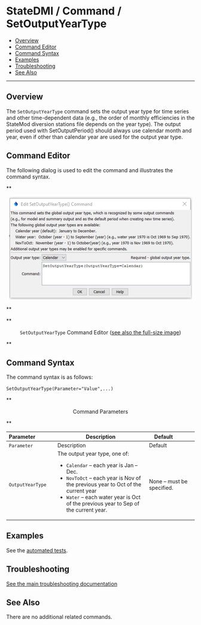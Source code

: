 # StateDMI / Command / SetOutputYearType #

* [Overview](#overview)
* [Command Editor](#command-editor)
* [Command Syntax](#command-syntax)
* [Examples](#examples)
* [Troubleshooting](#troubleshooting)
* [See Also](#see-also)

-------------------------

## Overview ##

The `SetOutputYearType` command
sets the output year type for time series and other time-dependent data (e.g., the order of monthly efficiencies in the StateMod diversion stations file depends on the year type).  The output period used with SetOutputPeriod() should always use calendar month and year, even if other than calendar year are used for the output year type.  

## Command Editor ##

The following dialog is used to edit the command and illustrates the command syntax.

**<p style="text-align: center;">
![SetOutputYearType command editor](SetOutputYearType.png)
</p>**

**<p style="text-align: center;">
`SetOutputYearType` Command Editor (<a href="../SetOutputYearType.png">see also the full-size image</a>)
</p>**

## Command Syntax ##

The command syntax is as follows:

```text
SetOutputYearType(Parameter="Value",...)
```
**<p style="text-align: center;">
Command Parameters
</p>**

| **Parameter**&nbsp;&nbsp;&nbsp;&nbsp;&nbsp;&nbsp;&nbsp;&nbsp;&nbsp;&nbsp;&nbsp;&nbsp; | **Description** | **Default**&nbsp;&nbsp;&nbsp;&nbsp;&nbsp;&nbsp;&nbsp;&nbsp;&nbsp;&nbsp; |
| --------------|-----------------|----------------- |
| `Parameter` | Description | Default |
| `OutputYearType` | The output year type, one of:<ul><li>`Calendar` – each year is Jan – Dec.</li><li>`NovToOct` – each year is Nov of the previous year to Oct of the current year</li><li>`Water` – each water year is Oct of the previous year to Sep of the current year.</li></ul> | None – must be specified. |

## Examples ##

See the [automated tests](https://github.com/OpenCDSScdss-app-statedmi-test/tree/master/test/regression/commands/SetOutputYearType).

## Troubleshooting ##

[See the main troubleshooting documentation](../../troubleshooting/troubleshooting.md)

## See Also ##

There are no additional related commands.
